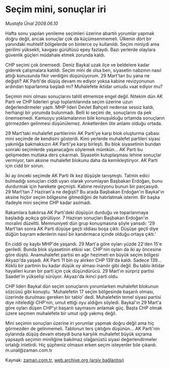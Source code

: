 # Seçim mini, sonuçlar iri

*Mustafa Ünal 2009.06.10*

<tr><td class="metin" colspan="2" style="padding-top: 20px; padding-left: 5px; padding-right: 10px;">Hafta sonu yapılan yenileme seçimleri üzerine abartılı yorumlar yapmak doğru değil, ancak sonuçlar çok da küçümsenmemeli. Ülkenin dört bir yanındaki muhtelif bölgelerde on binlerce oy kullanıldı. Seçim miniydi ama gerilimi yüksekti, kavgası gürültüsü epey fazlaydı. Bazı yerlerde olaylara güvenlik güçleri müdahale etmek zorunda kaldı.</td></tr><tr><td class="metin" colspan="2" style="padding-top: 20px; padding-left: 5px; padding-right: 10px;"><p>CHP seçimi çok önemsedi. Deniz Baykal uzak ilçe ve beldelere kadar giderek çalışmalara katıldı. Seçim mini de olsa ben, siyasetin nabzının nasıl attığı konusunda fikir verdiğini düşünüyorum. 29 Mart'tan bu yana ne değişti? AK Parti'de düşüş devam mı ediyor yoksa kabine revizyonunun ardından toparlanma başladı mı? Muhalefete iktidar umudu vaat ediyor mu?
<p>Seçimin mini olması sonuçlarını tahlil etmemize engel değil. Nitekim dün AK Parti ve CHP liderleri grup toplantılarında seçim üzerine uzun değerlendirmeler yaptı. MHP lideri Devlet Bahçeli nedense sessiz kaldı, herhangi bir yorumda bulunmadı. Belli ki seçimi de, sonuçlarını da pek önemsemedi. Kamuoyu yoklamalarının bile konuşulduğu ortamda sonuçların görmezden gelinmesi düşünülemez. Anketlerden öte anlamı olduğu ortada.
<p>29 Mart'taki muhalefet partilerinin AK Parti'ye karşı blok oluşturma çabası mini seçimde de kendisini gösterdi. Kimi yerlerde muhalefet partileri siyasi yakınlığa bakmaksızın AK Parti'ye karşı birleşti. Bu blok siyasetinin bundan sonraki seçimlerde yaşanacağını söylemek mümkün... AK Parti bu gelişmeden mutlaka ders çıkarmalı. Siyasetin kutuplaşması lehine sonuçlar vermiyor, tam aksine muhalefet blokunu daha da kemikleştiriyor. AK Parti için cidd bir sorun. 
<p>İki ay önceki seçimde AK Parti ilk kez düşüşle tanışmıştı. Tatmin edici bulmadığı sonuçları ciddi uyarı olarak yorumlayan Başbakan Erdoğan, bunu durdurmak için harekete geçmişti. Kabine revizyonu bunun bir parçasıydı. 29 Mart'tan 7 Haziran'a ne değişti? Bu arada Başbakan Erdoğan'ın Baykal'ın aksine hiçbir seçim bölgesine gitmediğini de hatırlatmak isterim. Bir başka ifadeyle mini seçime CHP kadar asılmadı.
<p>Rakamlara bakılırsa AK Parti'deki düşüşün durduğu ve toparlanmaya başladığı açıkça görülüyor. 7 Haziran sonuçları Başbakan Erdoğan'ın moralini düzeltti. Memnuniyeti dün grup konuşmasına şöyle yansıdı: '29 Mart'tan sonra AK Parti düşüşe geçti iddiası boşa çıktı. Düşüşe geçti diye düğün bayram edenlerin nasıl bir kandırmaca içinde olduğu ortaya çıktı.' 
<p>En ciddi oy kaybı MHP'de yaşandı. 29 Mart'a göre oyları yüzde 22'den 15'e geriledi. Bunda blok siyasetinin etkisi var. CHP'nin oyları da iki ay öncesine göre düştü. Anamuhalefet partisi en ağır hezimeti en büyük seçim bölgesi Akyazı'da yaşadı. AK Parti 11 bin oy alırken CHP 139'da kaldı. Sadece 139... Köklü bir partinin bu kadar düşük oy alması inanılır gibi değil. Bu tablo iktidar hayalleri kuran bir parti için çok düşündürücü. 29 Mart'ın sürpriz partisi Saadet'in yükselişi sürüyor. Akyazı'da ikinci parti oldu. 
<p>CHP lideri Baykal dün seçim sonuçlarını yorumlarken muhalefet blokunun sözcüsü gibi konuştu. 'Muhalefetin 17 seçim bölgesinde başarılı olması, üzerinde durulması gereken bir tablo' dedi. Muhalefetin temel siyasi partisi diye nitelediği CHP'nin, umut ettiği oyu aldığını söyledi. Baykal'ın 29 Mart'a göre oyları düşen CHP'yi başarılı saymasını anlamak güç. Başta CHP olmak üzere seçmen muhalefete bir umut ışığı yakmış değil.
<p>Mini seçimin sonuçları üzerine iri yorumlar yapmak doğru değil ama hiç görmezden de gelinmemeli. Tablonun ters çıktığını düşünün... AK Parti'nin oylarında düşüş devam etseydi buna karşılık muhalefet büyük sıçrama yapsaydı seçimin miniliğine bakılmaz olağanüstü siyasi değerlendirmeler ortalığı inletirdi. Hiç şüpheniz olmasın erken seçim isteyenler bile çıkardı. m.unal@zaman.com.tr<br/></p></p></p></p></p></p></p></p></td></tr>

Kaynak: [zaman.com.tr](http://zaman.com.tr/yazar.do?yazino=857198), [web.archive.org (arşiv bağlantısı)](http://web.archive.org/web/20090616080328/http://zaman.com.tr:80/yazar.do?yazino=857198)
